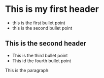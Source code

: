 # This is my first header
* this is the first bullet point
* this is the second bullet point

## This is the second header
* This is the third bullet point
* This id the fourth bullet point
<p> This is the paragraph </p>

